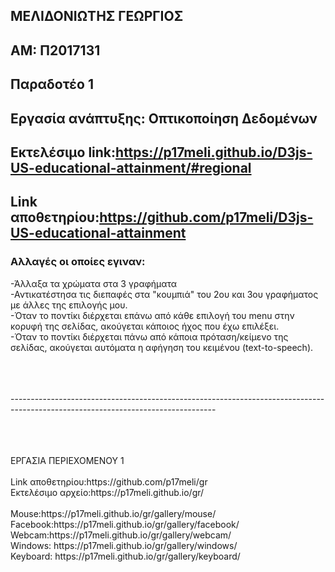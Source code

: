 ## ΜΕΛΙΔΟΝΙΩΤΗΣ ΓΕΩΡΓΙΟΣ <br>
## ΑΜ: Π2017131 <br>
 
## Παραδοτέο 1 <br>
## Εργασία ανάπτυξης: Οπτικοποίηση Δεδομένων<br>
## Εκτελέσιμο link:https://p17meli.github.io/D3js-US-educational-attainment/#regional <br>
## Link αποθετηρίου:https://github.com/p17meli/D3js-US-educational-attainment
### Αλλαγές οι οποίες εγιναν: <br>
-Άλλαξα τα χρώματα στα 3 γραφήματα <br>
-Αντικατέστησα τις διεπαφές στα "κουμπιά" του 2ου και 3ου γραφήματος με άλλες της επιλογής μου.<br>
-Όταν το ποντίκι διέρχεται επάνω από κάθε επιλογή του menu στην κορυφή της σελίδας, ακούγεται κάποιος ήχος που έχω επιλέξει.<br>
-Όταν το ποντίκι διέρχεται πάνω από κάποια πρόταση/κείμενο της σελίδας, ακούγεται αυτόματα η αφήγηση του κειμένου (text-to-speech).
<br><br><br><br>
<p>---------------------------------------------------------------------------------------------------------------------------------</p>
<br><br><br>
  ΕΡΓΑΣΙΑ ΠΕΡΙΕΧΟΜΕΝΟΥ 1 <br>
<br>
Link αποθετηρίου:https://github.com/p17meli/gr <br>
Εκτελέσιμο αρχείο:https://p17meli.github.io/gr/ <br>
<br>
Mouse:https://p17meli.github.io/gr/gallery/mouse/ <br>
Facebook:https://p17meli.github.io/gr/gallery/facebook/ <br>
Webcam:https://p17meli.github.io/gr/gallery/webcam/ <br>
Windows: https://p17meli.github.io/gr/gallery/windows/ <br>
Keyboard: https://p17meli.github.io/gr/gallery/keyboard/
